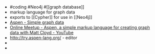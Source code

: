 - #coding #Neo4j #[[graph database]]
- markup language for graph data
- exports to [[Cypher]] for use in [[Neo4j]]
- [Aspen - Simple graph data](https://aspen-lang.org/)
- [Online Meetup - Aspen, a simple markup language for creating graph data with Matt Cloyd - YouTube](https://www.youtube.com/watch?v=EgqlqyPppxI)
- http://try.aspen-lang.org/ - editor
-
-